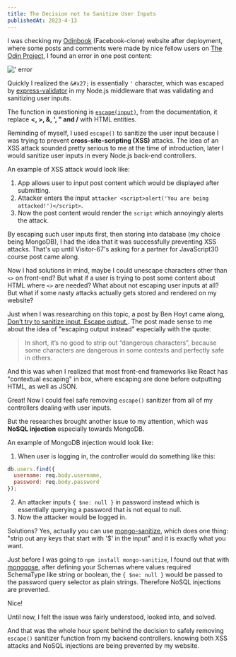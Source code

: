 ```yaml
---
title: The Decision not to Sanitize User Inputs
publishedAt: 2023-4-13
---
```


I was checking my [Odinbook](https://odinbook-client-production-9219.up.railway.app/) (Facebook-clone) website after deployment, where some posts and comments were made by nice fellow users on [The Odin Project](https://www.theodinproject.com), I found an error in one post content:

![&#x27; error](/blogImages/remove-escape/user_post_escape_error.png)

Quickly I realized the `&#x27;` is essentially `'` character, which was escaped by [express-validator](https://express-validator.github.io/docs) in my Node.js middleware that was validating and sanitizing user inputs.

The function in questioning is [`escape(input)`](https://github.com/validatorjs/validator.js#sanitizers#escape), from the documentation, it replace **<, >, &, ', " and /** with HTML entities.

Reminding of myself, I used `escape()` to sanitize the user input because I was trying to prevent **cross-site-scripting (XSS)** attacks. The idea of an XSS attack sounded pretty serious to me at the time of introduction, later I would sanitize user inputs in every Node.js back-end controllers. 

An example of XSS attack would look like:
1. App allows user to input post content which would be displayed after submitting.
2. Attacker enters the input `attacker <script>alert('You are being attacked!')</script>`.
3. Now the post content would render the `script` which annoyingly alerts the attack.

By escaping such user inputs first, then storing into database (my choice being MongoDB), I had the idea that it was successfully preventing XSS attacks. That's up until Visitor-67's asking for a partner for JavaScript30 course post came along.

Now I had solutions in mind, maybe I could unescape characters other than `<>` on front-end? But what if a user is trying to post some content about HTML where `<>` are needed? What about not escaping user inputs at all? But what if some nasty attacks actually gets stored and rendered on my website?

Just when I was researching on this topic, a post by Ben Hoyt came along, [Don’t try to sanitize input. Escape output.](https://benhoyt.com/writings/dont-sanitize-do-escape/). The post made sense to me about the idea of "escaping output instead" especially with the quote:

> In short, it’s no good to strip out “dangerous characters”, because some characters are dangerous in some contexts and perfectly safe in others.

And this was when I realized that most front-end frameworks like React has "contextual escaping" in box, where escaping are done before outputting HTML, as well as JSON.

Great! Now I could feel safe removing `escape()` sanitizer from all of my controllers dealing with user inputs. 

But the researches brought another issue to my attention, which was **NoSQL injection** especially towards MongoDB.

An example of MongoDB injection would look like:

1. When user is logging in, the controller would do something like this:
  ```js
  db.users.find({
    username: req.body.username,
    password: req.body.password
  });
  ```
2. An attacker inputs `{ $ne: null }` in password instead which is essentially querying a password that is not equal to null.
3. Now the attacker would be logged in.

Solutions? Yes, actually you can use [mongo-sanitize](https://github.com/vkarpov15/mongo-sanitize), which does one thing: "strip out any keys that start with '$' in the input" and it is exactly what you want.

Just before I was going to `npm install mongo-sanitize`, I found out that with [mongoose](https://mongoosejs.com/docs/guide.html), after defining your Schemas where values required SchemaType like string or boolean, the `{ $ne: null }` would be passed to the password query selector as plain strings. Therefore NoSQL injections are prevented.

Nice!

Until now, I felt the issue was fairly understood, looked into, and solved.

And that was the whole hour spent behind the decision to safely removing `escape()` sanitizer function from my backend controllers. knowing both XSS attacks and NoSQL injections are being prevented by my website.
